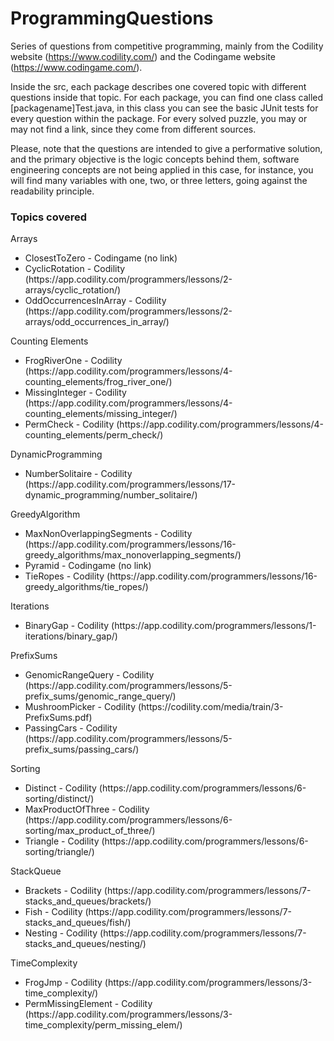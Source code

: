 # ProgrammingQuestions
Series of questions from competitive programming, mainly from the Codility website (https://www.codility.com/) and the Codingame website (https://www.codingame.com/).

Inside the src, each package describes one covered topic with different questions inside that topic. For each package, you can find one class called [packagename]Test.java, in this class you can see the basic JUnit tests for every question within the package. For every solved puzzle, you may or may not find a link, since they come from different sources.

Please, note that the questions are intended to give a performative solution, and the primary objective is the logic concepts behind them, software engineering concepts are not being applied in this case, for instance, you will find many variables with one, two, or three letters, going against the readability principle.

### Topics covered

Arrays
<ul>
  <li>ClosestToZero - Codingame (no link)</li>
  <li>CyclicRotation - Codility (https://app.codility.com/programmers/lessons/2-arrays/cyclic_rotation/)</li>
  <li>OddOccurrencesInArray - Codility (https://app.codility.com/programmers/lessons/2-arrays/odd_occurrences_in_array/)</li>
</ul>

Counting Elements
<ul>
  <li>FrogRiverOne - Codility (https://app.codility.com/programmers/lessons/4-counting_elements/frog_river_one/) </li>
  <li>MissingInteger - Codility (https://app.codility.com/programmers/lessons/4-counting_elements/missing_integer/) </li>
  <li>PermCheck - Codility (https://app.codility.com/programmers/lessons/4-counting_elements/perm_check/) </li>
</ul>

DynamicProgramming
<ul>
  <li>NumberSolitaire - Codility (https://app.codility.com/programmers/lessons/17-dynamic_programming/number_solitaire/) </li>
</ul>

GreedyAlgorithm
<ul>
  <li>MaxNonOverlappingSegments - Codility (https://app.codility.com/programmers/lessons/16-greedy_algorithms/max_nonoverlapping_segments/) </li>
  <li>Pyramid - Codingame (no link)</li>
  <li>TieRopes - Codility (https://app.codility.com/programmers/lessons/16-greedy_algorithms/tie_ropes/) </li>
</ul>

Iterations
<ul>
  <li>BinaryGap - Codility (https://app.codility.com/programmers/lessons/1-iterations/binary_gap/)</li>
</ul>

PrefixSums
<ul>
  <li>GenomicRangeQuery - Codility (https://app.codility.com/programmers/lessons/5-prefix_sums/genomic_range_query/)</li>
  <li>MushroomPicker - Codility (https://codility.com/media/train/3-PrefixSums.pdf)</li>
  <li>PassingCars - Codility (https://app.codility.com/programmers/lessons/5-prefix_sums/passing_cars/) </li>
</ul>

Sorting
<ul>
  <li>Distinct - Codility (https://app.codility.com/programmers/lessons/6-sorting/distinct/)</li>
  <li>MaxProductOfThree - Codility (https://app.codility.com/programmers/lessons/6-sorting/max_product_of_three/)</li>
  <li>Triangle - Codility (https://app.codility.com/programmers/lessons/6-sorting/triangle/)</li>
</ul>

StackQueue
<ul>
  <li>Brackets - Codility (https://app.codility.com/programmers/lessons/7-stacks_and_queues/brackets/)</li>
  <li>Fish - Codility (https://app.codility.com/programmers/lessons/7-stacks_and_queues/fish/)</li>
  <li>Nesting - Codility (https://app.codility.com/programmers/lessons/7-stacks_and_queues/nesting/)</li>
</ul>

TimeComplexity
<ul>
  <li>FrogJmp - Codility (https://app.codility.com/programmers/lessons/3-time_complexity/) </li>
  <li>PermMissingElement - Codility (https://app.codility.com/programmers/lessons/3-time_complexity/perm_missing_elem/) </li>
</ul>
